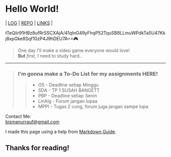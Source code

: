 # Hello World!

| [LOG](TXT/mylog.txt) | [REPO](https://github.com/bisma404/os212) | [LINKS](links.md) |

tTeQiir91HBz8ufRrSSCXAjA/41qlnG49yFhqP52TquSB8LLmuWPdkTa5U47Kkj8xpGke8Sqf10zP4J9hDEU7A==🎮
> One day I'll make a video game everyone would love!  
**But** *first,* I need to study hard..

---

> ### I'm gonna make a To-Do List for my assignments **HERE!**
>> - OS - Deadline setiap Minggu
>> - SDA - TP 1 SUSAH BANGETT
>> - PBP - Deadline setiap Senin
>> - LinAlg - Forum jangan lupaa
>> - MPPI - Tugas 2 cong, forum juga jangan sampe lupa

Contact Me:  
<bismanurrauf@gmail.com>

I made this page using a help from [Markdown Guide](https://www.markdownguide.org/).

## Thanks for reading!
